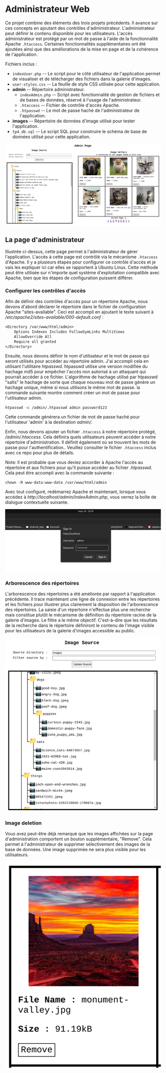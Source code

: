 # Administrateur Web

Ce projet combine des éléments des trois projets précédents. Il avance sur ces concepts en ajoutant des contrôles d'administrateur. L'administrateur peut définir le contenu disponible pour les utilisateurs. L'accès administrateur est protégé par un mot de passe à l'aide de la fonctionnalité Apache `.htaccess`. Certaines fonctionnalités supplémentaires ont été ajoutées ainsi que des améliorations de la mise en page et de la cohérence de l'application.

Fichiers inclus :
- `indexUser.php` -- Le script pour le côté utilisateur de l'application permet de visualiser et de télécharger des fichiers dans la galerie d'images.
- `user-styles.css` -- La feuille de style CSS utilisée pour cette application.
- **admin** -- Répertoire administrateur.
  - `indexAdmin.php` -- Script avec fonctionnalité de gestion de fichiers et de bases de données, réservé à l'usage de l'administrateur.
  - `.htaccess` -- Fichier de contrôle d'accès Apache.
  - `.htpasswd` -- Le mot de passe haché de l'administrateur de l'application.
- **images** -- Répertoire de données d'image utilisé pour tester l'application.
- `tp4_db.sql` -- Le script SQL pour construire le schéma de base de données utilisé pour cette application.

<p align="center">
  <img src="https://github.com/GonzoDMX/Langages_Web/blob/main/TP_4_Web_Admin/assets/admin_page.png">
</p>

## La page d'administrateur

Illustrée ci-dessus, cette page permet à l'administrateur de gérer l'application. L'accès à cette page est contrôlé via le mécanisme `.htaccess` d'Apache. Il y a plusieurs étapes pour configurer ce contrôle d'accès et je vais les expliquer ici car elles se rapportent à Ubuntu Linux. Cette méthode peut être utilisée sur n'importe quel système d'exploitation compatible avec Apache, bien que les étapes de configuration puissent différer.

### Configurer les contrôles d'accès

Afin de définir des contrôles d'accès pour un répertoire Apache, nous devons d'abord déclarer le répertoire dans le fichier de configuration Apache "sites-available". Ceci est accompli en ajoutant le texte suivant à */etc/apache2/sites-available/000-default.conf* :
```
<Directory /var/www/html/admin> 
	Options Indexes Includes FollowSymLinks MultiViews 
	AllowOverride All 
	Require all granted 
</Directory>
```
Ensuite, nous devons définir le nom d'utilisateur et le mot de passe qui seront utilisés pour accéder au répertoire admin. J'ai accompli cela en utilisant l'utilitaire *htpasswd*. htpasswd utilise une version modifiée du hachage md5 pour empêcher l'accès non autorisé à un attaquant qui pourrait accéder à ce fichier. L'algorithme de hachage utilisé par htpasswd "salts" le hachage de sorte que chaque nouveau mot de passe génère un hachage unique, même si nous utilisons le même mot de passe. la commande suivante montre comment créer un mot de passe pour l'utilisateur admin.
```
htpasswd -c /admin/.htpasswd admin password123
```
Cette commande générera un fichier de mot de passe haché pour l'utilisateur 'admin' à la destination *admin/*.

Enfin, nous devons ajouter un fichier `.htaccess` à notre répertoire protégé, */admin/.htaccess*. Cela définira quels utilisateurs peuvent accéder à notre répertoire d'administration. Il définit également où se trouvent les mots de passe pour l'authentification.. Veuillez consulter le fichier `.htaccess` inclus avec ce repo pour plus de détails.

Note: Il est probable que vous deviez accorder à Apache l'accès au répertoire et aux fichiers pour qu'il puisse accéder au fichier *.htpasswd*. Cela peut être accompli avec la commande suivante :
```
chown -R www-data:www-data /var/www/html/admin
```
Avec tout configuré, redémarrez Apache et maintenant, lorsque vous accédez à *http://localhost/admin/indexAdmin.php*, vous verrez la boîte de dialogue contextuelle suivante.

<p align="center">
  <img src="https://github.com/GonzoDMX/Langages_Web/blob/main/TP_4_Web_Admin/assets/admin_login.png">
</p>

### Arborescence des répertoires

L'arborescence des répertoires a été améliorée par rapport à l'application précédente. Il trace maintenant une ligne de connexion entre les répertoires et les fichiers pour illustrer plus clairement la disposition de l'arborescence des répertoires. La saisie d'un répertoire n'effectue plus une recherche mais constitue plutôt le mécanisme de définition du répertoire racine de la galerie d'images. Le filtre a le même objectif. C'est-à-dire que les résultats de la recherche dans le répertoire définiront le contenu de l'image visible pour les utilisateurs de la galerie d'images accessible au public.

<p align="center">
  <img src="https://github.com/GonzoDMX/Langages_Web/blob/main/TP_4_Web_Admin/assets/source_tree.png">
</p>

### Image deletion

Vous avez peut-être déjà remarqué que les images affichées sur la page d'administration comportent un bouton supplémentaire, "Remove". Cela permet à l'administrateur de supprimer sélectivement des images de la base de données. Une image supprimée ne sera plus visible pour les utilisateurs.

<p align="center">
  <img src="https://github.com/GonzoDMX/Langages_Web/blob/main/TP_4_Web_Admin/assets/remove_image.png">
</p>
